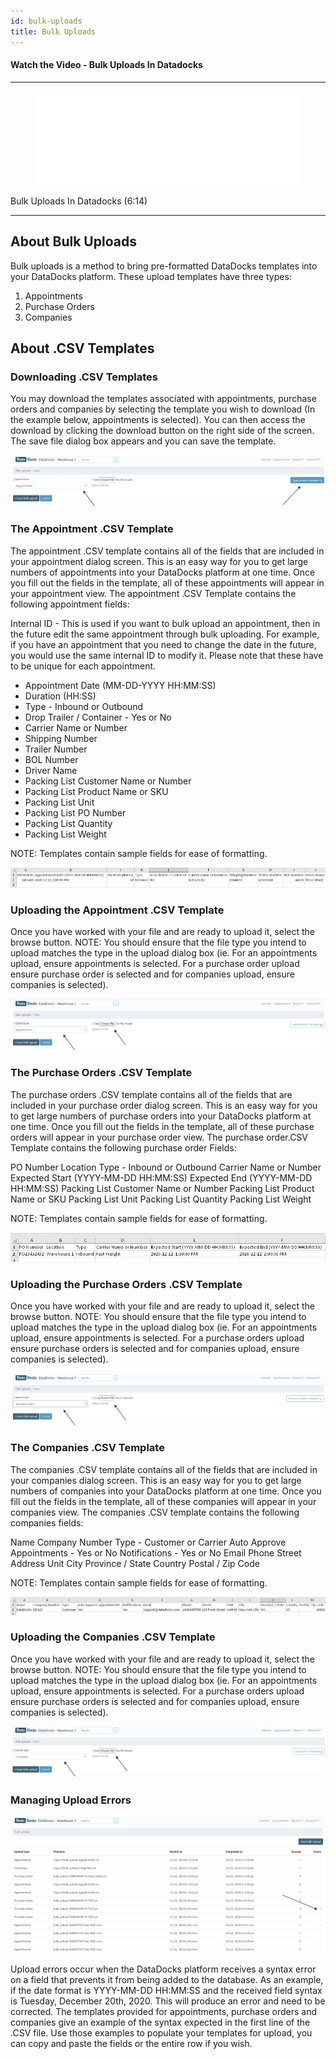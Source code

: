 ```yaml
---
id: bulk-uploads
title: Bulk Uploads
---
```


#### Watch the Video - Bulk Uploads In Datadocks

***
<figure class="video-container">
  <iframe src="//www.youtube.com/embed/Sx_fXff-kXU" frameborder="0" allowFullScreen width="100%"></iframe>
</figure>


Bulk Uploads In Datadocks (6:14)
***

## About Bulk Uploads

Bulk uploads is a method to bring pre-formatted DataDocks templates into your DataDocks platform. These upload templates have three types:

1.	Appointments
2.	Purchase Orders
3.	Companies


## About .CSV Templates

### Downloading .CSV Templates

You may download the templates associated with appointments, purchase orders and companies by selecting the template you wish to download (In the example below, appointments is selected). You can then access the download by clicking the download button on the right side of the screen. The save file dialog box appears and you can save the template. 

![Main](/img/docs/advanced/bulk-uploads/main.jpg)

### The Appointment .CSV Template

The appointment .CSV template contains all of the fields that are included in your appointment dialog screen. This is an easy way for you to get large numbers of appointments into your DataDocks platform at one time. Once you fill out the fields in the template, all of these appointments will appear in your appointment view. The appointment .CSV Template contains the following appointment fields:

Internal ID - This is used if you want to bulk upload an appointment, then in the future edit the same appointment through bulk uploading. For example, if you have an appointment that you need to change the date in the future, you would use the same internal ID to modify it. Please note that these have to be unique for each appointment.

- Appointment Date (MM-DD-YYYY HH:MM:SS)
- Duration (HH:SS)
- Type - Inbound or Outbound
- Drop Trailer / Container - Yes or No
- Carrier Name or Number
- Shipping Number 
- Trailer Number
- BOL Number
- Driver Name
- Packing List Customer Name or Number
- Packing List Product Name or SKU
- Packing List Unit
- Packing List PO Number
- Packing List Quantity
- Packing List Weight

NOTE: Templates contain sample fields for ease of formatting. 

![Excel Appointments](/img/docs/advanced/bulk-uploads/excel-appointments.jpg)

### Uploading the Appointment .CSV Template

Once you have worked with your file and are ready to upload it, select the browse button. NOTE: You should ensure that the file type you intend to upload matches the type in the upload dialog box (ie. For an appointments upload, ensure appointments is selected. For a purchase order upload ensure purchase order is selected and for companies upload, ensure companies is selected). 

![Upload Appointments](/img/docs/advanced/bulk-uploads/upload-appts.jpg)

### The Purchase Orders .CSV Template

The purchase orders .CSV template contains all of the fields that are included in your purchase order dialog screen. This is an easy way for you to get large numbers of purchase orders into your DataDocks platform at one time. Once you fill out the fields in the template, all of these purchase orders will appear in your purchase order view. The purchase order.CSV Template contains the following purchase order Fields:  

PO Number Location
Type - Inbound or Outbound
Carrier Name or Number
Expected Start (YYYY-MM-DD HH:MM:SS)
Expected End (YYYY-MM-DD HH:MM:SS)
Packing List Customer Name or Number
Packing List Product Name or SKU
Packing List Unit
Packing List Quantity
Packing List Weight 

NOTE: Templates contain sample fields for ease of formatting. 

![Purchase Orders Excel](/img/docs/advanced/bulk-uploads/pos-excel.jpg)

### Uploading the Purchase Orders .CSV Template

Once you have worked with your file and are ready to upload it, select the browse button. NOTE: You should ensure that the file type you intend to upload matches the type in the upload dialog box (ie. For an appointments upload, ensure appointments is selected. For a purchase orders upload ensure purchase orders is selected and for companies upload, ensure companies is selected). 

![Upload Purchase Orders](/img/docs/advanced/bulk-uploads/upload-pos.jpg)

### The Companies .CSV Template

The companies .CSV template contains all of the fields that are included in your companies dialog screen. This is an easy way for you to get large numbers of companies into your DataDocks platform at one time. Once you fill out the fields in the template, all of these companies will appear in your companies view. The companies .CSV template contains the following companies fields:

Name
Company Number
Type - Customer or Carrier
Auto Approve Appointments - Yes or No
Notifications - Yes or No
Email
Phone
Street Address
Unit
City
Province / State
Country
Postal / Zip Code

NOTE: Templates contain sample fields for ease of formatting. 

![Companies Upload Excel](/img/docs/advanced/bulk-uploads/companies-excel.jpg)

### Uploading the Companies .CSV Template

Once you have worked with your file and are ready to upload it, select the browse button. NOTE: You should ensure that the file type you intend to upload matches the type in the upload dialog box (ie. For an appointments upload, ensure appointments is selected. For a purchase orders upload ensure purchase orders is selected and for companies upload, ensure companies is selected). 
 
![Upload Companies](/img/docs/advanced/bulk-uploads/upload-companies.jpg)

### Managing Upload Errors

![Upload Errors](/img/docs/advanced/bulk-uploads/upload-errors.jpg)

Upload errors occur when the DataDocks platform receives a syntax error on a field that prevents it from being added to the database. As an example, if the date format is YYYY-MM-DD HH:MM:SS and the received field syntax is Tuesday, December 20th, 2020. This will produce an error and need to be corrected. The templates provided for appointments, purchase orders and companies give an example of the syntax expected in the first line of the .CSV file. Use those examples to populate your templates for upload, you can copy and paste the fields or the entire row if you wish. 

 

